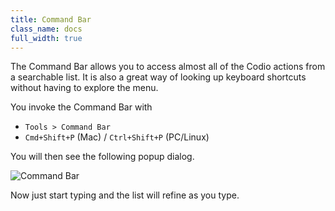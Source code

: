 ```yaml
---
title: Command Bar
class_name: docs
full_width: true
---
```


The Command Bar allows you to access almost all of the Codio actions from a searchable list. It is also a great way of looking up keyboard shortcuts without having to explore the menu.

You invoke the Command Bar with

- `Tools > Command Bar`
- `Cmd+Shift+P` (Mac) / `Ctrl+Shift+P` (PC/Linux)

You will then see the following popup dialog.

<img alt="Command Bar" src="/img/docs/command-bar.png" class="simple"/>

Now just start typing and the list will refine as you type.
